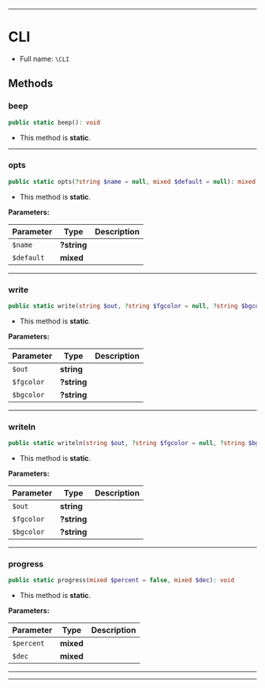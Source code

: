 ***

# CLI

* Full name: `\CLI`

## Methods

### beep

```php
public static beep(): void
```

* This method is **static**.

***

### opts

```php
public static opts(?string $name = null, mixed $default = null): mixed
```

* This method is **static**.

**Parameters:**

| Parameter | Type | Description |
|-----------|------|-------------|
| `$name` | **?string** |  |
| `$default` | **mixed** |  |

***

### write

```php
public static write(string $out, ?string $fgcolor = null, ?string $bgcolor = null): void
```

* This method is **static**.

**Parameters:**

| Parameter | Type | Description |
|-----------|------|-------------|
| `$out` | **string** |  |
| `$fgcolor` | **?string** |  |
| `$bgcolor` | **?string** |  |

***

### writeln

```php
public static writeln(string $out, ?string $fgcolor = null, ?string $bgcolor = null): void
```

* This method is **static**.

**Parameters:**

| Parameter | Type | Description |
|-----------|------|-------------|
| `$out` | **string** |  |
| `$fgcolor` | **?string** |  |
| `$bgcolor` | **?string** |  |

***

### progress

```php
public static progress(mixed $percent = false, mixed $dec): void
```

* This method is **static**.

**Parameters:**

| Parameter | Type | Description |
|-----------|------|-------------|
| `$percent` | **mixed** |  |
| `$dec` | **mixed** |  |

***


***


